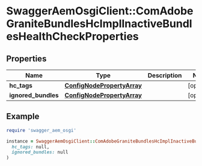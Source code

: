 # SwaggerAemOsgiClient::ComAdobeGraniteBundlesHcImplInactiveBundlesHealthCheckProperties

## Properties

| Name | Type | Description | Notes |
| ---- | ---- | ----------- | ----- |
| **hc_tags** | [**ConfigNodePropertyArray**](ConfigNodePropertyArray.md) |  | [optional] |
| **ignored_bundles** | [**ConfigNodePropertyArray**](ConfigNodePropertyArray.md) |  | [optional] |

## Example

```ruby
require 'swagger_aem_osgi'

instance = SwaggerAemOsgiClient::ComAdobeGraniteBundlesHcImplInactiveBundlesHealthCheckProperties.new(
  hc_tags: null,
  ignored_bundles: null
)
```

